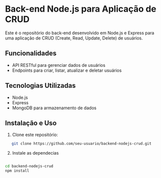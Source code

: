 # Back-end Node.js para Aplicação de CRUD

Este é o repositório do back-end desenvolvido em Node.js e Express para uma aplicação de CRUD (Create, Read, Update, Delete) de usuários.

## Funcionalidades

- API RESTful para gerenciar dados de usuários
- Endpoints para criar, listar, atualizar e deletar usuários

## Tecnologias Utilizadas

- Node.js
- Express
- MongoDB para armazenamento de dados

## Instalação e Uso

1. Clone este repositório:

```bash
   git clone https://github.com/seu-usuario/backend-nodejs-crud.git
```

2. Instale as dependecias

```bash

cd backend-nodejs-crud
npm install

```